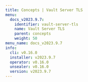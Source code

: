 ```yaml
---
title: Concepts | Vault Server TLS
menu:
  docs_v2023.9.7:
    identifier: vault-server-tls
    name: Vault Server TLS
    parent: concepts
    weight: 50
menu_name: docs_v2023.9.7
info:
  cli: v0.16.0
  installer: v2023.9.7
  operator: v0.16.0
  unsealer: v0.16.0
  version: v2023.9.7
---
```


